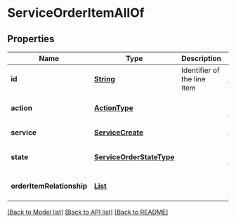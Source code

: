 # ServiceOrderItemAllOf
## Properties

Name | Type | Description | Notes
------------ | ------------- | ------------- | -------------
**id** | [**String**](string.md) | Identifier of the line item | [default to null]
**action** | [**ActionType**](ActionType.md) |  | [optional] [default to null]
**service** | [**ServiceCreate**](ServiceCreate.md) |  | [default to null]
**state** | [**ServiceOrderStateType**](ServiceOrderStateType.md) |  | [optional] [default to null]
**orderItemRelationship** | [**List**](ServiceOrderItemRelationship.md) |  | [optional] [default to null]

[[Back to Model list]](../README.md#documentation-for-models) [[Back to API list]](../README.md#documentation-for-api-endpoints) [[Back to README]](../README.md)

